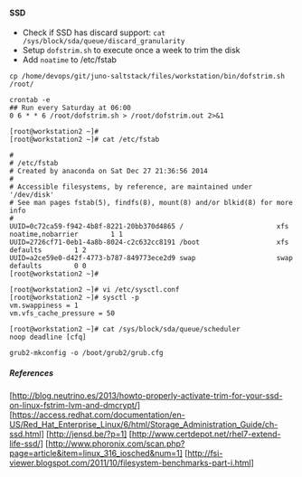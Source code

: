 
#### SSD

- Check if SSD has discard support: `cat /sys/block/sda/queue/discard_granularity`
- Setup `dofstrim.sh` to execute once a week to trim the disk
- Add `noatime` to /etc/fstab

```
cp /home/devops/git/juno-saltstack/files/workstation/bin/dofstrim.sh /root/

crontab -e
## Run every Saturday at 06:00
0 6 * * 6 /root/dofstrim.sh > /root/dofstrim.out 2>&1

[root@workstation2 ~]# 
[root@workstation2 ~]# cat /etc/fstab

#
# /etc/fstab
# Created by anaconda on Sat Dec 27 21:36:56 2014
#
# Accessible filesystems, by reference, are maintained under '/dev/disk'
# See man pages fstab(5), findfs(8), mount(8) and/or blkid(8) for more info
#
UUID=0c72ca59-f942-4b8f-8221-20bb370d4865 /                       xfs     noatime,nobarrier        1 1
UUID=2726cf71-0eb1-4a8b-8024-c2c632cc8191 /boot                   xfs     defaults        1 2
UUID=a2ce59e0-d42f-4773-b787-849773ece2d9 swap                    swap    defaults        0 0
[root@workstation2 ~]# 

[root@workstation2 ~]# vi /etc/sysctl.conf 
[root@workstation2 ~]# sysctl -p
vm.swappiness = 1
vm.vfs_cache_pressure = 50

[root@workstation2 ~]# cat /sys/block/sda/queue/scheduler
noop deadline [cfq] 

grub2-mkconfig -o /boot/grub2/grub.cfg

```

##### References

[http://blog.neutrino.es/2013/howto-properly-activate-trim-for-your-ssd-on-linux-fstrim-lvm-and-dmcrypt/]
[https://access.redhat.com/documentation/en-US/Red_Hat_Enterprise_Linux/6/html/Storage_Administration_Guide/ch-ssd.html]
[http://jensd.be/?p=1]
[http://www.certdepot.net/rhel7-extend-life-ssd/]
[http://www.phoronix.com/scan.php?page=article&item=linux_316_iosched&num=1]
[http://fsi-viewer.blogspot.com/2011/10/filesystem-benchmarks-part-i.html]



